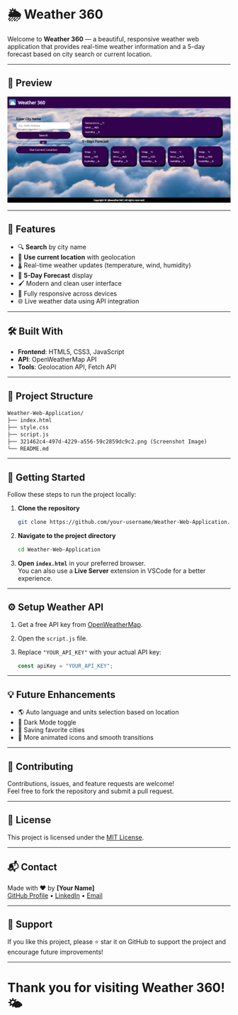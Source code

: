 # 🌦️ Weather 360

Welcome to **Weather 360** — a beautiful, responsive weather web application that provides real-time weather information and a 5-day forecast based on city search or current location.

---

## 📸 Preview

![Weather 360 Screenshot](weather.png)

---

## 🚀 Features

- 🔍 **Search** by city name
- 📍 **Use current location** with geolocation
- 🌡️ Real-time weather updates (temperature, wind, humidity)
- 📅 **5-Day Forecast** display
- 🖌️ Modern and clean user interface
- 📱 Fully responsive across devices
- 🌐 Live weather data using API integration

---

## 🛠️ Built With

- **Frontend**: HTML5, CSS3, JavaScript
- **API**: OpenWeatherMap API
- **Tools**: Geolocation API, Fetch API

---

## 📂 Project Structure

```
Weather-Web-Application/
├── index.html
├── style.css
├── script.js
├── 321462c4-497d-4229-a556-59c2859dc9c2.png (Screenshot Image)
└── README.md
```

---

## 🔑 Getting Started

Follow these steps to run the project locally:

1. **Clone the repository**
   ```bash
   git clone https://github.com/your-username/Weather-Web-Application.git
   ```

2. **Navigate to the project directory**
   ```bash
   cd Weather-Web-Application
   ```

3. **Open `index.html`** in your preferred browser.  
   You can also use a **Live Server** extension in VSCode for a better experience.

---

## ⚙️ Setup Weather API

1. Get a free API key from [OpenWeatherMap](https://openweathermap.org/api).
2. Open the `script.js` file.
3. Replace `"YOUR_API_KEY"` with your actual API key:

   ```javascript
   const apiKey = "YOUR_API_KEY";
   ```

---

## 💡 Future Enhancements

- 🌎 Auto language and units selection based on location
- 🌙 Dark Mode toggle
- 📍 Saving favorite cities
- 🎨 More animated icons and smooth transitions

---

## 🤝 Contributing

Contributions, issues, and feature requests are welcome!  
Feel free to fork the repository and submit a pull request.

---

## 📄 License

This project is licensed under the [MIT License](LICENSE).

---

## 📬 Contact

Made with ❤️ by **[Your Name]**  
[GitHub Profile](https://github.com/tanu91112) • [LinkedIn](www.linkedin.com/in/tanu-chandravanshi-338940251) • [Email](tanuchandravanshi@gmail.com)

---

## 🌟 Support

If you like this project, please ⭐ star it on GitHub to support the project and encourage future improvements!

---

# Thank you for visiting Weather 360! 🌤️
